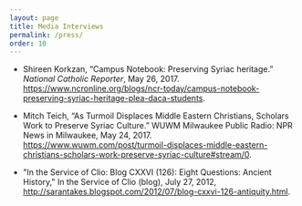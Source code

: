 ```yaml
---
layout: page
title: Media Interviews
permalink: /press/
order: 10
---
```


* Shireen Korkzan, “Campus Notebook: Preserving Syriac heritage.” _National Catholic
Reporter_, May 26, 2017. <https://www.ncronline.org/blogs/ncr-today/campus-notebook-preserving-syriac-heritage-plea-daca-students>.

* Mitch Teich, “As Turmoil Displaces Middle Eastern Christians, Scholars Work to
Preserve Syriac Culture.” WUWM Milwaukee Public Radio: NPR News in Milwaukee,
May 24, 2017. <https://www.wuwm.com/post/turmoil-displaces-middle-eastern-christians-scholars-work-preserve-syriac-culture#stream/0>.

* "In the Service of Clio: Blog CXXVI (126): Eight Questions: Ancient History," In the Service of Clio (blog), 
 July 27, 2012, <http://sarantakes.blogspot.com/2012/07/blog-cxxvi-126-antiquity.html>.


[jekyll-organization]: https://github.com/jekyll
